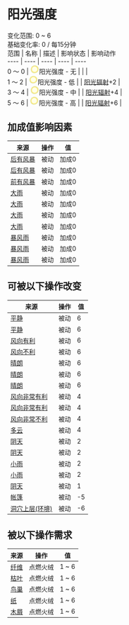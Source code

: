 # 阳光强度  
变化范围: 0 ~ 6  
基础变化率: 0 / 每15分钟  
范围  |  名称  |  描述  |  影响状态  |  影响动作  
----  |  ----  |  ----  |  ----  |  ----  
0 ～ 0  |  <img decoding="async" src="Sprite/SunIcon.png" style="width:20px;">阳光强度 - 无  |    |    |    
1 ～ 2  |  <img decoding="async" src="Sprite/SunIcon.png" style="width:20px;">阳光强度 - 低  |    |  [阳光辐射](SunExposure.md)+2  |    
3 ～ 4  |  <img decoding="async" src="Sprite/SunIcon.png" style="width:20px;">阳光强度 - 中  |    |  [阳光辐射](SunExposure.md)+4  |    
5 ～ 6  |  <img decoding="async" src="Sprite/SunIcon.png" style="width:20px;">阳光强度 - 高  |    |  [阳光辐射](SunExposure.md)+6  |    
## 加成值影响因素  
来源  |  操作  |  值  
----  |  ----  |  ----  
[后有风暴](OpenSea_StormBehind.md)  |  被动  |  加成0  
[后有风暴](OpenSea_StormBehindInfinite.md)  |  被动  |  加成0  
[前有风暴](OpenSea_StormFront.md)  |  被动  |  加成0  
[大雨](TropicalIsland_HeavyRain.md)  |  被动  |  加成0  
[大雨](TropicalIsland_HeavyRainInfinite.md)  |  被动  |  加成0  
[大雨](TropicalIsland_HeavyRainLong.md)  |  被动  |  加成0  
[大雨](TropicalIsland_HeavyRainStart.md)  |  被动  |  加成0  
[暴风雨](TropicalIsland_Storm.md)  |  被动  |  加成0  
[暴风雨](TropicalIsland_StormInfinite.md)  |  被动  |  加成0  
[暴风雨](TropicalIsland_StormStart.md)  |  被动  |  加成0  
## 可被以下操作改变  
来源  |  操作  |  值  
----  |  ----  |  ----  
[平静](OpenSea_Calm.md)  |  被动  |  6  
[平静](OpenSea_CalmInfinite.md)  |  被动  |  6  
[风向有利](OpenSea_Favourable.md)  |  被动  |  6  
[风向不利](OpenSea_UnFavourable.md)  |  被动  |  6  
[晴朗](TropicalIsland_Clear.md)  |  被动  |  6  
[晴朗](TropicalIsland_ClearInfinite.md)  |  被动  |  6  
[晴朗](TropicalIsland_ClearStart.md)  |  被动  |  6  
[风向非常有利](OpenSea_VeryFavourable.md)  |  被动  |  4  
[风向非常有利](OpenSea_VeryFavourableInfinite.md)  |  被动  |  4  
[风向非常不利](OpenSea_VeryUnFavourable.md)  |  被动  |  4  
[多云](TropicalIsland_PartiallyCloudy.md)  |  被动  |  4  
[阴天](TropicalIsland_Cloudy.md)  |  被动  |  2  
[阴天](TropicalIsland_CloudyStart.md)  |  被动  |  2  
[小雨](TropicalIsland_LightRain.md)  |  被动  |  2  
[小雨](TropicalIsland_LightRainStart.md)  |  被动  |  2  
[阴天](TropicalIsland_CloudyStart.md)  |  被动  |  1  
[帐篷](TentDeployed.md)  |  被动  |  -5  
[洞穴上层(环境)](Env_HighChamber.md)  |  被动  |  -6  
## 被以下操作需求  
来源  |  操作  |  值  
----  |  ----  |  ----  
[纤维](Fibers.md)  |  点燃火绒  |  1 ~ 6  
[枯叶](LeavesDry.md)  |  点燃火绒  |  1 ~ 6  
[鸟巢](Nest.md)  |  点燃火绒  |  1 ~ 6  
[纸](Papers.md)  |  点燃火绒  |  1 ~ 6  
[木屑](WoodShavings.md)  |  点燃火绒  |  1 ~ 6  
